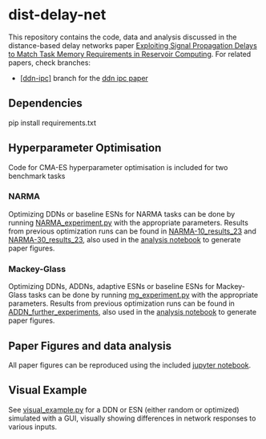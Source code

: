 # dist-delay-net

This repository contains the code, data and analysis discussed in the distance-based delay networks
paper [Exploiting Signal Propagation Delays to Match Task Memory Requirements in Reservoir Computing](https://doi.org/10.3390/biomimetics9060355).
For related papers, check branches:

- [[ddn-ipc]](https://github.com/StefanIacob/DDN-public/tree/ipc-paper) branch for the [ddn ipc paper](https://www.mdpi.com/2313-7673/9/12/755)

## Dependencies

pip install requirements.txt

## Hyperparameter Optimisation

Code for CMA-ES hyperparameter optimisation is included for two benchmark tasks

### NARMA

Optimizing DDNs or baseline ESNs for NARMA tasks can be done by running [NARMA_experiment.py](NARMA_experiment.py) with
the appropriate parameters. Results from previous optimization runs can be found
in [NARMA-10_results_23](NARMA-10_results_23) and [NARMA-30_results_23](NARMA-30_results_23), also used in
the [analysis notebook](analysis.ipynb) to generate paper figures.

### Mackey-Glass

Optimizing DDNs, ADDNs, adaptive ESNs or baseline ESNs for Mackey-Glass tasks can be done by
running [mg_experiment.py](mg_experiment.py) with the appropriate parameters. Results from previous optimization runs
can be found in [ADDN_further_experiments](ADDN_further_experiments), also used in
the [analysis notebook](analysis.ipynb) to generate paper figures.

## Paper Figures and data analysis

All paper figures can be reproduced using the included [jupyter notebook](analysis.ipynb).

## Visual Example

See [visual_example.py]([examples/visual_example.py]) for a DDN or ESN (either random or optimized) simulated with a
GUI, visually showing differences in network responses to various inputs. 